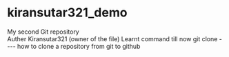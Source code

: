 # kiransutar321_demo
My second Git repository 
<br>
Auther Kiransutar321 (owner of the file)
Learnt command till now
git clone ---- how to clone a repository from git to github